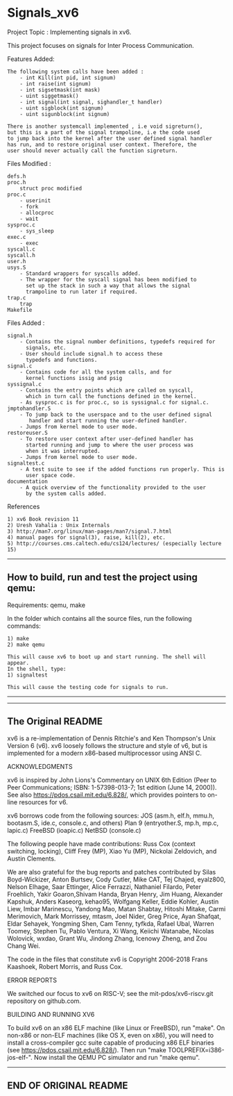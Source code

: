 # Signals_xv6

Project Topic : Implementing signals in xv6.

This project focuses on signals for Inter Process Communication.

Features Added:
	
	The following system calls have been added :
		- int Kill(int pid, int signum)
		- int raise(int signum)
		- int sigsetmask(int mask)
		- uint siggetmask()
		- int signal(int signal, sighandler_t handler)
		- uint sigblock(int signum)
		- uint sigunblock(int signum)
		
	There is another systemcall implemented , i.e void sigreturn(), 
	but this is a part of the signal trampoline, i.e the code used 
	to jump back into the kernel after the user defined signal handler 
	has run, and to restore original user context. Therefore, the 
	user should never actually call the function sigreturn.
	
	
Files Modified :

	defs.h
	proc.h
		struct proc modified
	proc.c
		- userinit
		- fork
		- allocproc
		- wait
	sysproc.c
		- sys_sleep
	exec.c
		- exec
	syscall.c
	syscall.h
	user.h
	usys.S
		- Standard wrappers for syscalls added.
		- The wrapper for the syscall signal has been modified to
		  set up the stack in such a way that allows the signal
		  trampoline to run later if required.
	trap.c
		trap
	Makefile
	
	
Files Added :
	
	signal.h
		- Contains the signal number definitions, typedefs required for 
		  signals, etc.
		- User should include signal.h to access these 
		  typedefs and functions.
	signal.c
		- Contains code for all the system calls, and for 
		  kernel functions issig and psig
	syssignal.c
		- Contains the entry points which are called on syscall,
		  which in turn call the functions defined in the kernel.
		- As sysproc.c is for proc.c, so is syssignal.c for signal.c.
	jmptohandler.S
		- To jump back to the userspace and to the user defined signal
		   handler and start running the user-defined handler.
		- Jumps from kernel mode to user mode. 
	restoreuser.S
		- To restore user context after user-defined handler has 
		  started running and jump to where the user process was
		  when it was interrupted.
		- Jumps from kernel mode to user mode.
	signaltest.c
		- A test suite to see if the added functions run properly. This is
		  user space code.
	documentation
		- A quick overview of the functionality provided to the user
		  by the system calls added.
	



References

	1) xv6 Book revision 11
	2) Uresh Vahalia : Unix Internals
	3) http://man7.org/linux/man-pages/man7/signal.7.html
	4) manual pages for signal(3), raise, kill(2), etc.
	5) http://courses.cms.caltech.edu/cs124/lectures/ (especially lecture 15)
	
-------------------------------------------------------------------------------------	
How to build, run and test the project using qemu:
-------------------------------------------------------------------------------------

Requirements: qemu, make

In the folder which contains all the source files, run the following commands:

	1) make
	2) make qemu
	
	This will cause xv6 to boot up and start running. The shell will appear.
	In the shell, type:
	1) signaltest
	
	This will cause the testing code for signals to run.
	

------------------------------------------------------------------------------------

------------------------------------------------------------------------------------
The Original README
------------------------------------------------------------------------------------

xv6 is a re-implementation of Dennis Ritchie's and Ken Thompson's Unix
Version 6 (v6).  xv6 loosely follows the structure and style of v6,
but is implemented for a modern x86-based multiprocessor using ANSI C.

ACKNOWLEDGMENTS

xv6 is inspired by John Lions's Commentary on UNIX 6th Edition (Peer
to Peer Communications; ISBN: 1-57398-013-7; 1st edition (June 14,
2000)). See also https://pdos.csail.mit.edu/6.828/, which
provides pointers to on-line resources for v6.

xv6 borrows code from the following sources:
    JOS (asm.h, elf.h, mmu.h, bootasm.S, ide.c, console.c, and others)
    Plan 9 (entryother.S, mp.h, mp.c, lapic.c)
    FreeBSD (ioapic.c)
    NetBSD (console.c)

The following people have made contributions: Russ Cox (context switching,
locking), Cliff Frey (MP), Xiao Yu (MP), Nickolai Zeldovich, and Austin
Clements.

We are also grateful for the bug reports and patches contributed by Silas
Boyd-Wickizer, Anton Burtsev, Cody Cutler, Mike CAT, Tej Chajed, eyalz800,
Nelson Elhage, Saar Ettinger, Alice Ferrazzi, Nathaniel Filardo, Peter
Froehlich, Yakir Goaron,Shivam Handa, Bryan Henry, Jim Huang, Alexander
Kapshuk, Anders Kaseorg, kehao95, Wolfgang Keller, Eddie Kohler, Austin
Liew, Imbar Marinescu, Yandong Mao, Matan Shabtay, Hitoshi Mitake, Carmi
Merimovich, Mark Morrissey, mtasm, Joel Nider, Greg Price, Ayan Shafqat,
Eldar Sehayek, Yongming Shen, Cam Tenny, tyfkda, Rafael Ubal, Warren
Toomey, Stephen Tu, Pablo Ventura, Xi Wang, Keiichi Watanabe, Nicolas
Wolovick, wxdao, Grant Wu, Jindong Zhang, Icenowy Zheng, and Zou Chang Wei.

The code in the files that constitute xv6 is
Copyright 2006-2018 Frans Kaashoek, Robert Morris, and Russ Cox.

ERROR REPORTS

We switched our focus to xv6 on RISC-V; see the mit-pdos/xv6-riscv.git
repository on github.com.

BUILDING AND RUNNING XV6

To build xv6 on an x86 ELF machine (like Linux or FreeBSD), run
"make". On non-x86 or non-ELF machines (like OS X, even on x86), you
will need to install a cross-compiler gcc suite capable of producing
x86 ELF binaries (see https://pdos.csail.mit.edu/6.828/).
Then run "make TOOLPREFIX=i386-jos-elf-". Now install the QEMU PC
simulator and run "make qemu".


----------------------------------------------------------------------------------
END OF ORIGINAL README
----------------------------------------------------------------------------------

